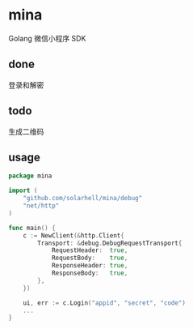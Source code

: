 # mina
Golang 微信小程序 SDK

## done
登录和解密

## todo
生成二维码

## usage
```go
package mina

import (
	"github.com/solarhell/mina/debug"
	"net/http"
)

func main() {
	c := NewClient(&http.Client{
		Transport: &debug.DebugRequestTransport{
			RequestHeader:  true,
			RequestBody:    true,
			ResponseHeader: true,
			ResponseBody:   true,
		},
	})

	ui, err := c.Login("appid", "secret", "code")
	...
}
```